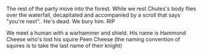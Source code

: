 
The rest of the party move into the forest. While we rest Chutes's body flies over the waterfall, decapitated and accompanied by a scroll that says "you're next".. He's dead. We bury him. RIP 

We meet a human with a warhammer and shield. His name is Hammond Cheese who's lost his squire Peen Cheese (the naming convention of squires is to take the last name of their knight)